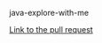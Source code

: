 java-explore-with-me

[Link to the pull request](https://github.com/Chu2Cha/java-explore-with-me/pull/3)